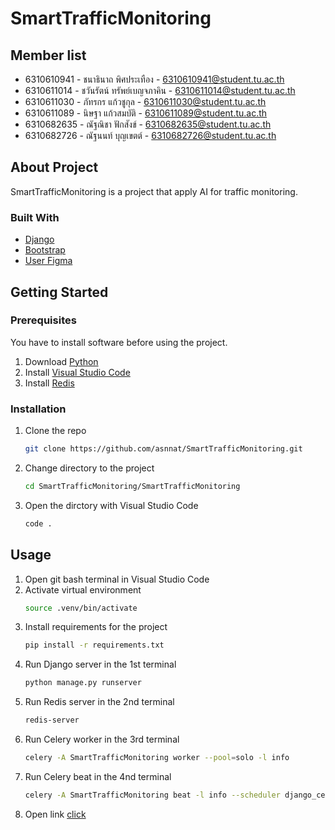 # SmartTrafficMonitoring

## Member list
* 6310610941 - ชนาธินาถ พิศประเทือง - 6310610941@student.tu.ac.th
* 6310611014 - ชวันรัตน์ ทรัพย์เบญจภาคิน - 6310611014@student.tu.ac.th
* 6310611030 - ภัทรกร แก้วชูกุล - 6310611030@student.tu.ac.th
* 6310611089 - นิษฐา แก้วสมบัติ - 6310611089@student.tu.ac.th
* 6310682635 - ณัฐณิชา ฟักสังข์ - 6310682635@student.tu.ac.th
* 6310682726 - ณัฐนนท์ บุญเขตต์ - 6310682726@student.tu.ac.th

## About Project
SmartTrafficMonitoring is a project that apply AI for traffic monitoring.

### Built With
<!-- 
* [![Django][djangoproject.com]][Django-url]
* [![Bootstrap][Bootstrap.com]][Bootstrap-url]
!-->
* [Django][Django-url]
* [Bootstrap][Bootstrap-url]
* [User Figma](https://www.figma.com/file/cAhjyeLYtVFkWdzGIe6PkM/CN332?node-id=0%3A1&t=YmoKge7GTPm9BFE9-1)

## Getting Started
### Prerequisites
You have to install software before using the project.

1. Download [Python](https://www.python.org/downloads/)
2. Install [Visual Studio Code](https://code.visualstudio.com/download)
3. Install [Redis](https://redis.io/docs/getting-started/installation/install-redis-on-mac-os/)

### Installation
1. Clone the repo
    ```sh
    git clone https://github.com/asnnat/SmartTrafficMonitoring.git
    ```
2. Change directory to the project
    ```sh
    cd SmartTrafficMonitoring/SmartTrafficMonitoring
    ```
3. Open the dirctory with Visual Studio Code
    ```sh
    code .
    ```

## Usage
1. Open git bash terminal in Visual Studio Code
2. Activate virtual environment
    ```sh
    source .venv/bin/activate
    ```
3. Install requirements for the project
    ```sh
    pip install -r requirements.txt
    ```
4. Run Django server in the 1st terminal
    ```sh
    python manage.py runserver
    ```
5. Run Redis server in the 2nd terminal
    ```sh
    redis-server
    ```
6. Run Celery worker in the 3rd terminal
    ```sh
    celery -A SmartTrafficMonitoring worker --pool=solo -l info
    ```
7. Run Celery beat in the 4nd terminal
    ```sh
    celery -A SmartTrafficMonitoring beat -l info --scheduler django_celery_beat.schedulers:DatabaseScheduler
    ```
8.  Open link [click](http://127.0.0.1:8000/)

<!-- MARKDOWN LINKS & IMAGES -->
[djangoproject.com]: https://img.shields.io/badge/Djang0-35495E?style=for-the-badge&logo=django&logoColor=4FC08D
[Django-url]: https://www.djangoproject.com/
[Bootstrap.com]: https://img.shields.io/badge/Bootstrap-563D7C?style=for-the-badge&logo=bootstrap&logoColor=white
[Bootstrap-url]: https://getbootstrap.com